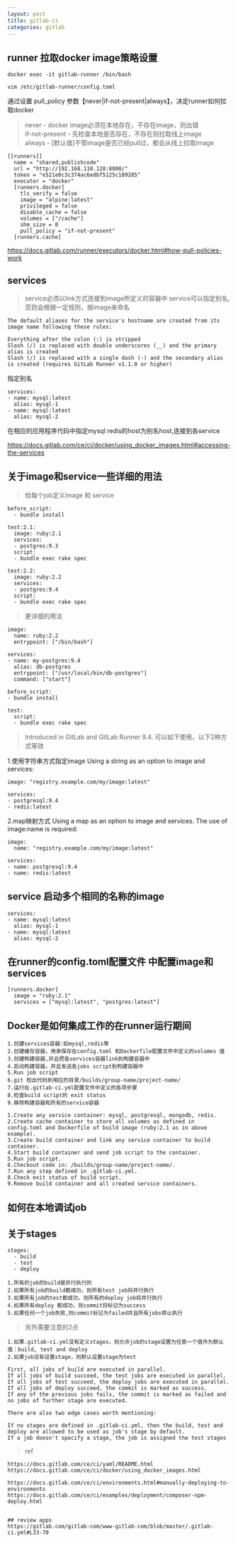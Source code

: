 ```yaml
---
layout: post
title: gitlab-ci
categories: gitlab
---
```



## runner 拉取docker image策略设置

```
docker exec -it gitlab-runner /bin/bash

vim /etc/gitlab-runner/config.toml 
```

通过设置 pull_policy 参数【never|if-not-present|always】，决定runner如何拉取docker


> never - docker image必须在本地存在，不存在image，则出错  
> if-not-present - 先检查本地是否存在，不存在则拉取线上image  
> always - [默认值]不管image是否已经pull过，都会从线上拉取image  

```
[[runners]]
  name = "shared,publishcode"
  url = "http://192.168.110.128:8000/"
  token = "e521e0c3c374ac6edbf5125c189285"
  executor = "docker"
  [runners.docker]
    tls_verify = false
    image = "alpine:latest"
    privileged = false
    disable_cache = false
    volumes = ["/cache"]
    shm_size = 0
    pull_policy = "if-not-present"
  [runners.cache]
```

https://docs.gitlab.com/runner/executors/docker.html#how-pull-policies-work

## services

> service必须以link方式连接到image所定义的容器中
> service可以指定别名,否则会根据一定规则，按image来命名

```
The default aliases for the service's hostname are created from its image name following these rules:

Everything after the colon (:) is stripped
Slash (/) is replaced with double underscores (__) and the primary alias is created
Slash (/) is replaced with a single dash (-) and the secondary alias is created (requires GitLab Runner v1.1.0 or higher)
```

指定别名
```
services:
- name: mysql:latest
  alias: mysql-1
- name: mysql:latest
  alias: mysql-2
```

在相应的应用程序代码中指定mysql redis的host为别名host,连接到各service

https://docs.gitlab.com/ce/ci/docker/using_docker_images.html#accessing-the-services 

## 关于image和service一些详细的用法

> 给每个job定义image 和 service

```
before_script:
  - bundle install

test:2.1:
  image: ruby:2.1
  services:
  - postgres:9.3
  script:
  - bundle exec rake spec

test:2.2:
  image: ruby:2.2
  services:
  - postgres:9.4
  script:
  - bundle exec rake spec
```

> 更详细的用法

```
image:
  name: ruby:2.2
  entrypoint: ["/bin/bash"]

services:
- name: my-postgres:9.4
  alias: db-postgres
  entrypoint: ["/usr/local/bin/db-postgres"]
  command: ["start"]

before_script:
- bundle install

test:
  script:
  - bundle exec rake spec

```

> Introduced in GitLab and GitLab Runner 9.4.
> 可以如下使用，以下2种方式等效

1.使用字符串方式指定image Using a string as an option to image and services:
```
image: "registry.example.com/my/image:latest"

services:
- postgresql:9.4
- redis:latest
```

2.map映射方式 Using a map as an option to image and services. The use of image:name is required:
```
image:
  name: "registry.example.com/my/image:latest"

services:
- name: postgresql:9.4
- name: redis:latest
```

## service 启动多个相同的名称的image
```
services:
- name: mysql:latest
  alias: mysql-1
- name: mysql:latest
  alias: mysql-2
```

## 在runner的config.toml配置文件 中配置image和services
```
[runners.docker]
  image = "ruby:2.1"
  services = ["mysql:latest", "postgres:latest"]
```

## Docker是如何集成工作的在runner运行期间

```
1.创建services容器:如mysql,redis等
2.创建缓存容器，用来保存在config.toml 和Dockerfile配置文件中定义的volumes 值
3.创建构建容器,并且把各services容器link到构建容器中
4.启动构建容器，并且发送各jobs script到构建容器中
5.Run job script 
6.git 检出代码到相应的目录/builds/group-name/project-name/
7.运行在.gitlab-ci.yml配置文件中定义的各项步骤
8.检查build script的 exit status
9.移除构建容器和所有的service容器
```

```
1.Create any service container: mysql, postgresql, mongodb, redis.
2.Create cache container to store all volumes as defined in config.toml and Dockerfile of build image (ruby:2.1 as in above example).
3.Create build container and link any service container to build container.
4.Start build container and send job script to the container.
5.Run job script.
6.Checkout code in: /builds/group-name/project-name/.
7.Run any step defined in .gitlab-ci.yml.
8.Check exit status of build script.
9.Remove build container and all created service containers.
```

## 如何在本地调试job


## 关于stages

```
stages:
  - build
  - test
  - deploy
```

    1.所有的job的build是并行执行的 
    2.如果所有job的build都成功，则所有test job将并行执行
    3.如果所有job的test都成功，则所有的deploy job将并行执行
    4.如果所有deploy 都成功，则commit将标记为success
    5.如果任何一个job失败,则commit标记为failed并且所有jobs停止执行

> 另外需要注意的2点

    1.如果.gitlab-ci.yml没有定义stages，则允许job的stage设置为任意一个值作为默认值：build, test and deploy
    2.如果job没有设置stage，则默认设置stage为test

    First, all jobs of build are executed in parallel.
    If all jobs of build succeed, the test jobs are executed in parallel.
    If all jobs of test succeed, the deploy jobs are executed in parallel.
    If all jobs of deploy succeed, the commit is marked as success.
    If any of the previous jobs fails, the commit is marked as failed and no jobs of further stage are executed.

    There are also two edge cases worth mentioning:

    If no stages are defined in .gitlab-ci.yml, then the build, test and deploy are allowed to be used as job's stage by default.
    If a job doesn't specify a stage, the job is assigned the test stages

> ref

```
https://docs.gitlab.com/ce/ci/yaml/README.html
https://docs.gitlab.com/ce/ci/docker/using_docker_images.html

https://docs.gitlab.com/ce/ci/environments.html#manually-deploying-to-environments
https://docs.gitlab.com/ce/ci/examples/deployment/composer-npm-deploy.html


## review apps
https://gitlab.com/gitlab-com/www-gitlab-com/blob/master/.gitlab-ci.yml#L33-70
```